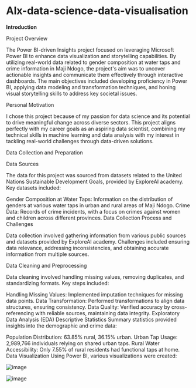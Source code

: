 # Alx-data-science-data-visualisation
**Introduction**

Project Overview

The Power BI-driven Insights project focused on leveraging Microsoft Power BI to enhance data visualization and storytelling capabilities. By utilizing real-world data related to gender composition at water taps and crime information in Maji Ndogo, the project's aim was to uncover actionable insights and communicate them effectively through interactive dashboards. The main objectives included developing proficiency in Power BI, applying data modeling and transformation techniques, and honing visual storytelling skills to address key societal issues.

Personal Motivation

I chose this project because of my passion for data science and its potential to drive meaningful change across diverse sectors. This project aligns perfectly with my career goals as an aspiring data scientist, combining my technical skills in machine learning and data analysis with my interest in tackling real-world challenges through data-driven solutions.

Data Collection and Preparation

Data Sources

The data for this project was sourced from datasets related to the United Nations Sustainable Development Goals, provided by ExploreAI academy. Key datasets included:

Gender Composition at Water Taps: Information on the distribution of genders at various water taps in urban and rural areas of Maji Ndogo.
Crime Data: Records of crime incidents, with a focus on crimes against women and children across different provinces.
Data Collection Process and Challenges

Data collection involved gathering information from various public sources and datasets provided by ExploreAI academy. Challenges included ensuring data relevance, addressing inconsistencies, and obtaining accurate information from multiple sources.

Data Cleaning and Preprocessing

Data cleaning involved handling missing values, removing duplicates, and standardizing formats. Key steps included:

Handling Missing Values: Implemented imputation techniques for missing data points.
Data Transformation: Performed transformations to align data structures, ensuring consistency.
Data Quality: Verified accuracy by cross-referencing with reliable sources, maintaining data integrity.
Exploratory Data Analysis (EDA)
Descriptive Statistics
Summary statistics provided insights into the demographic and crime data:

Population Distribution: 63.85% rural, 36.15% urban.
Urban Tap Usage: 2,989,766 individuals relying on shared urban taps.
Rural Water Accessibility: Only 7.55% of rural residents had functional taps at home.
Data Visualization
Using Power BI, various visualizations were created:

![image](https://github.com/user-attachments/assets/b6de19c0-2f23-446a-9b13-e949be93c571)

![image](https://github.com/user-attachments/assets/d37f13bd-d89a-470c-8b12-a5598fb533ff)


